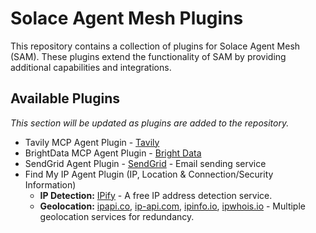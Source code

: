 # Solace Agent Mesh Plugins

This repository contains a collection of plugins for Solace Agent Mesh (SAM). These plugins extend the functionality of SAM by providing additional capabilities and integrations.

## Available Plugins

*This section will be updated as plugins are added to the repository.*
- Tavily MCP Agent Plugin - [Tavily](https://www.tavily.com/)
- BrightData MCP Agent Plugin - [Bright Data](https://brightdata.com/)
- SendGrid Agent Plugin - [SendGrid](https://sendgrid.com/) - Email sending service
- Find My IP Agent Plugin (IP, Location & Connection/Security Information)
  - **IP Detection:** [IPify](https://ipify.org/) - A free IP address detection service.
  - **Geolocation:** [ipapi.co](https://ipapi.co/), [ip-api.com](http://ip-api.com/), [ipinfo.io](https://ipinfo.io/), [ipwhois.io](https://ipwhois.io/) - Multiple geolocation services for redundancy.
